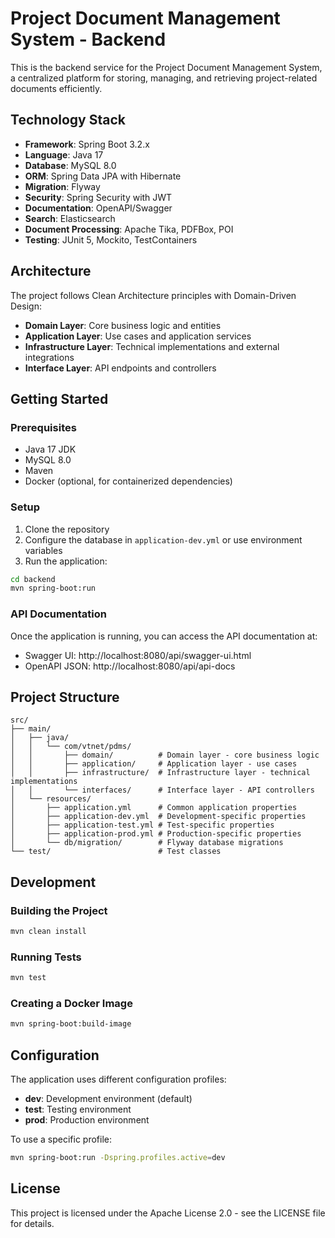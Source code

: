# Project Document Management System - Backend

This is the backend service for the Project Document Management System, a centralized platform for storing, managing, and retrieving project-related documents efficiently.

## Technology Stack

- **Framework**: Spring Boot 3.2.x
- **Language**: Java 17
- **Database**: MySQL 8.0
- **ORM**: Spring Data JPA with Hibernate
- **Migration**: Flyway
- **Security**: Spring Security with JWT
- **Documentation**: OpenAPI/Swagger
- **Search**: Elasticsearch
- **Document Processing**: Apache Tika, PDFBox, POI
- **Testing**: JUnit 5, Mockito, TestContainers

## Architecture

The project follows Clean Architecture principles with Domain-Driven Design:

- **Domain Layer**: Core business logic and entities
- **Application Layer**: Use cases and application services
- **Infrastructure Layer**: Technical implementations and external integrations
- **Interface Layer**: API endpoints and controllers

## Getting Started

### Prerequisites

- Java 17 JDK
- MySQL 8.0
- Maven
- Docker (optional, for containerized dependencies)

### Setup

1. Clone the repository
2. Configure the database in `application-dev.yml` or use environment variables
3. Run the application:

```bash
cd backend
mvn spring-boot:run
```

### API Documentation

Once the application is running, you can access the API documentation at:

- Swagger UI: http://localhost:8080/api/swagger-ui.html
- OpenAPI JSON: http://localhost:8080/api/api-docs

## Project Structure

```
src/
├── main/
│   ├── java/
│   │   └── com/vtnet/pdms/
│   │       ├── domain/          # Domain layer - core business logic
│   │       ├── application/     # Application layer - use cases
│   │       ├── infrastructure/  # Infrastructure layer - technical implementations
│   │       └── interfaces/      # Interface layer - API controllers
│   └── resources/
│       ├── application.yml      # Common application properties
│       ├── application-dev.yml  # Development-specific properties
│       ├── application-test.yml # Test-specific properties
│       ├── application-prod.yml # Production-specific properties
│       └── db/migration/        # Flyway database migrations
└── test/                        # Test classes
```

## Development

### Building the Project

```bash
mvn clean install
```

### Running Tests

```bash
mvn test
```

### Creating a Docker Image

```bash
mvn spring-boot:build-image
```

## Configuration

The application uses different configuration profiles:

- **dev**: Development environment (default)
- **test**: Testing environment
- **prod**: Production environment

To use a specific profile:

```bash
mvn spring-boot:run -Dspring.profiles.active=dev
```

## License

This project is licensed under the Apache License 2.0 - see the LICENSE file for details. 